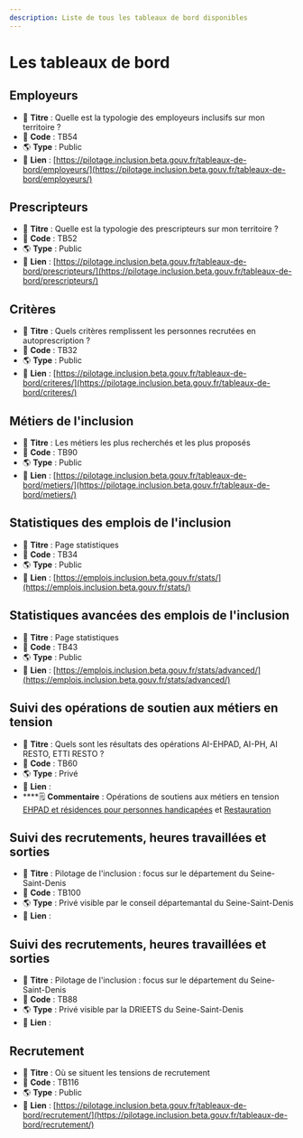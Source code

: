 ```yaml
---
description: Liste de tous les tableaux de bord disponibles
---
```


# Les tableaux de bord

## Employeurs

* 📰 **Titre** : Quelle est la typologie des employeurs inclusifs sur mon territoire ?
* 📌 **Code** : TB54
* 🌎 **Type** : Public
* 🔗 **Lien** : [https://pilotage.inclusion.beta.gouv.fr/tableaux-de-bord/employeurs/](https://pilotage.inclusion.beta.gouv.fr/tableaux-de-bord/employeurs/)

## Prescripteurs

* 📰 **Titre** : Quelle est la typologie des prescripteurs sur mon territoire ?
* 📌 **Code** : TB52
* 🌎 **Type** : Public
* 🔗 **Lien** : [https://pilotage.inclusion.beta.gouv.fr/tableaux-de-bord/prescripteurs/](https://pilotage.inclusion.beta.gouv.fr/tableaux-de-bord/prescripteurs/)

## Critères

* 📰 **Titre** : Quels critères remplissent les personnes recrutées en autoprescription ?
* 📌 **Code** : TB32
* 🌎 **Type** : Public
* 🔗 **Lien** : [https://pilotage.inclusion.beta.gouv.fr/tableaux-de-bord/criteres/](https://pilotage.inclusion.beta.gouv.fr/tableaux-de-bord/criteres/)

## Métiers de l'inclusion

* 📰 **Titre** : Les métiers les plus recherchés et les plus proposés
* 📌 **Code** : TB90
* 🌎 **Type** : Public
* 🔗 **Lien** : [https://pilotage.inclusion.beta.gouv.fr/tableaux-de-bord/metiers/](https://pilotage.inclusion.beta.gouv.fr/tableaux-de-bord/metiers/)

## Statistiques des emplois de l'inclusion

* 📰 **Titre** : Page statistiques
* 📌 **Code** : TB34
* 🌎 **Type** : Public
* 🔗 **Lien** : [https://emplois.inclusion.beta.gouv.fr/stats/](https://emplois.inclusion.beta.gouv.fr/stats/)

## Statistiques avancées des emplois de l'inclusion

* 📰 **Titre** : Page statistiques
* 📌 **Code** : TB43
* 🌎 **Type** : Public
* 🔗 **Lien** : [https://emplois.inclusion.beta.gouv.fr/stats/advanced/](https://emplois.inclusion.beta.gouv.fr/stats/advanced/)

## Suivi des opérations de soutien aux métiers en tension

* 📰 **Titre** : Quels sont les résultats des opérations AI-EHPAD, AI-PH, AI RESTO, ETTI RESTO ?
* 📌 **Code** : TB60
* 🌎 **Type** : Privé
* 🔗 **Lien** : 
* \*\*\*\*🗒 **Commentaire** : Opérations de soutiens aux métiers en tension [EHPAD et résidences pour personnes handicapées](https://travail-emploi.gouv.fr/actualites/presse/communiques-de-presse/article/crise-covid-19-le-gouvernement-prolonge-l-aide-a-la-mise-a-disposition-de) et [Restauration](https://travail-emploi.gouv.fr/actualites/presse/communiques-de-presse/article/le-gouvernement-renforce-son-soutien-financier-pour-favoriser-le-recrutement-de)

## Suivi des recrutements, heures travaillées et sorties

* 📰 **Titre** : Pilotage de l'inclusion : focus sur le département du Seine-Saint-Denis
* 📌 **Code** : TB100
* 🌎 **Type** : Privé visible par le conseil départemantal du Seine-Saint-Denis
* 🔗 **Lien** : 

## Suivi des recrutements, heures travaillées et sorties

* 📰 **Titre** : Pilotage de l'inclusion : focus sur le département du Seine-Saint-Denis
* 📌 **Code** : TB88
* 🌎 **Type** : Privé visible par la DRIEETS du Seine-Saint-Denis
* 🔗 **Lien** : 

## Recrutement

* 📰 **Titre** : Où se situent les tensions de recrutement
* 📌 **Code** : TB116
* 🌎 **Type** : Public
* 🔗 **Lien** : [https://pilotage.inclusion.beta.gouv.fr/tableaux-de-bord/recrutement/](https://pilotage.inclusion.beta.gouv.fr/tableaux-de-bord/recrutement/)

